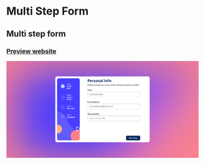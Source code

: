 # Multi Step Form 
## Multi step form 
### [Preview website](https://milyazkamil.github.io/Multi-Step-Form/) 
![](./src/assets/images/readme-image.png)